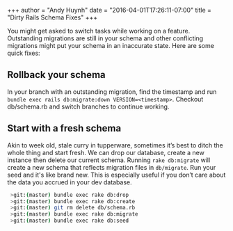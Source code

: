+++
author = "Andy Huynh"
date = "2016-04-01T17:26:11-07:00"
title = "Dirty Rails Schema Fixes"
+++

You might get asked to switch tasks while working on a feature. Outstanding migrations are still in your schema and other conflicting migrations might put your schema in an inaccurate state. Here are some quick fixes:

## Rollback your schema
In your branch with an outstanding migration, find the timestamp and run `bundle exec rails db:migrate:down VERSION=<timestamp>`. Checkout db/schema.rb and switch branches to continue working.

## Start with a fresh schema
Akin to week old, stale curry in tupperware, sometimes it’s best to ditch the whole thing and start fresh. We can drop our database, create a new instance then delete our current schema. Running `rake db:migrate` will create a new schema that reflects migration files in `db/migrate`. Run your seed and it's like brand new. This is especially useful if you don’t care about the data you accrued in your dev database.

``` bash
 >git:(master) bundle exec rake db:drop
 >git:(master) bundle exec rake db:create
 >git:(master) git rm delete db/schema.rb
 >git:(master) bundle exec rake db:migrate
 >git:(master) bundle exec rake db:seed
```
